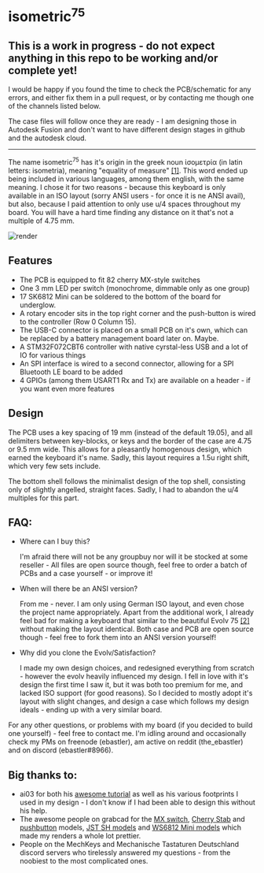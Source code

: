 # isometric<sup>75</sup>

## This is a work in progress - do not expect anything in this repo to be working and/or complete yet!
I would be happy if you found the time to check the PCB/schematic for any errors, and either fix them in a pull request, or by contacting me though one of the channels listed below.

The case files will follow once they are ready - I am designing those in Autodesk Fusion and don't want to have different design stages in github and the autodesk cloud.

----
 
 The name isometric<sup>75</sup> has it's origin in the greek noun ἰσομετρία (in latin letters: isometria), meaning "equality of measure" [[1]](http://perseus.uchicago.edu/cgi-bin/philologic/getobject.pl?c.35:6:59.LSJ). This word ended up being included in various languages, among them english, with the same meaning. I chose it for two reasons - because this keyboard is only available in an ISO layout (sorry ANSI users - for once it is ne ANSI avail), but also, because I paid attention to only use u/4 spaces throughout my board. You will have a hard time finding any distance on it that's not a multiple of 4.75 mm.

 ![render](https://raw.githubusercontent.com/ebastler/isometric-75/master/render/overview_top.png)

 ## Features

 * The PCB is equipped to fit 82 cherry MX-style switches
 * One 3 mm LED per switch (monochrome, dimmable only as one group)
 * 17 SK6812 Mini can be soldered to the bottom of the board for underglow.
 * A rotary encoder sits in the top right corner and the push-button is wired to the controller (Row 0 Column 15). 
 * The USB-C connector is placed on a small PCB on it's own, which can be replaced by a battery management board later on. Maybe.
 * A STM32F072CBT6 controller with native cyrstal-less USB and a lot of IO for various things
 * An SPI interface is wired to a second connector, allowing for a SPI Bluetooth LE board to be added
 * 4 GPIOs (among them USART1 Rx and Tx) are available on a header - if you want even more features

## Design
The PCB uses a key spacing of 19 mm (instead of the default 19.05), and all delimiters between key-blocks, or keys and the border of the case are 4.75 or 9.5 mm wide. This allows for a pleasantly homogenous design, which earned the keyboard it's name. Sadly, this layout requires a 1.5u right shift, which very few sets include. 

The bottom shell follows the minimalist design of the top shell, consisting only of slightly angelled, straight faces. Sadly, I had to abandon the u/4 multiples for this part.

## FAQ:
 * Where can I buy this?

   I'm afraid there will not be any groupbuy nor will it be stocked at some reseller - All files are open source though, feel free to order a batch of PCBs and a case yourself - or improve it!

 * When will there be an ANSI version?

   From me - never. I am only using German ISO layout, and even chose the project name appropriately. Apart from the additional work, I already feel bad for making a keyboard that similar to the beautiful Evolv 75 [[2]](https://geekhack.org/index.php?topic=104531.0) without making the layout identical. Both case and PCB are open source though - feel free to fork them into an ANSI version yourself!

 * Why did you clone the Evolv/Satisfaction?

   I made my own design choices, and redesigned everything from scratch - however the evolv heavily influenced my design. I fell in love with it's design the first time I saw it, but it was both too premium for me, and lacked ISO support (for good reasons). So I decided to mostly adopt it's layout with slight changes, and design a case which follows my design ideals - ending up with a very similar board.

For any other questions, or problems with my board (if you decided to build one yourself) - feel free to contact me. I'm idling around and occasionally check my PMs on freenode (ebastler), am active on reddit (the_ebastler) and on discord (ebastler#8966).

## Big thanks to:
 - ai03 for both his [awesome tutorial](https://wiki.ai03.me/books/pcb-design/chapter/pcb-designer-guide) as well as his various footprints I used in my design - I don't know if I had been able to design this without his help.
 - The awesome people on grabcad for the [MX switch](https://grabcad.com/library/cherry-mx-switches-mx-1), [Cherry Stab](https://grabcad.com/library/cherry-mx-stabilizer-mx-1) and [pushbutton](https://grabcad.com/library/5mm-button-switch-1) models, [JST SH models](https://grabcad.com/library/jst-sh-smd-connectors-1/details?folder_id=3903823) and [WS6812 Mini models](https://grabcad.com/library/smd-ws2812b-led-1) which made my renders a whole lot prettier.
  - People on the MechKeys and Mechanische Tastaturen Deutschland discord servers who tirelessly answered my questions - from the noobiest to the most complicated ones.